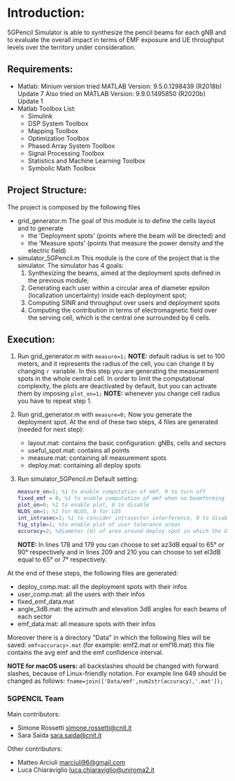 # Introduction:
5GPencil Simulator is able to synthesize the pencil beams for each gNB and to evaluate the overall impact in terms of EMF exposure and UE throughput levels over the territory under consideration.


## Requirements:
- Matlab: 
Minium version tried MATLAB Version: 9.5.0.1298439 (R2018b) Update 7 Also tried on MATLAB Version: 9.9.0.1495850 (R2020b) Update 1
- Matlab Toolbox List:
	* Simulink
	* DSP System Toolbox
	* Mapping Toolbox
	* Optimization Toolbox
	* Phased Array System Toolbox
	* Signal Processing Toolbox
	* Statistics and Machine Learning Toolbox
	* Symbolic Math Toolbox


## Project Structure:
The project is composed by the following files
- grid_generator.m
The goal of this module is to define the cells layout and to generate 
	* the 'Deployment spots' (points where the beam will be directed) and
	* the 'Measure spots' (points that measure the power density and the electric field)
- simulator_5GPencil.m
This module is the core of the project that is the simulator. 
The simulator has 4 goals: 
	1.  Synthesizing the beams, aimed at the deployment spots defined in the previous module; 
	2.  Generating each user within a circular area of diameter epsilon (localization uncertainty) inside each deployment spot;
	3. Computing SINR and throughput over users and deployment spots
	4.  Computing the contribution in terms of electromagnetic field over the serving cell, which is the central one surrounded by 6 cells.


## Execution:
1. Run grid_generator.m with `measure=1;`
**NOTE:**  default radius is set to 100 meters, and it represents the radius of the cell, you can change it by changing `r `variable.
In this step you are generating the measurement spots in the whole central cell. In order to limit the computational complexity, the plots are deactivated by default, but you can activate them by imposing `plot_on=1;`
**NOTE:**   whenever you change cell radius you have to repeat step 1. 
2. Run grid_generator.m with `measure=0;`
Now you generate the deployment spot. 
At the end of these two steps, 4 files are generated (needed for next step):
	-  layout.mat: contains the basic configuration: gNBs, cells and sectors
	-  useful_spot.mat:  contains all points
	-  measure.mat: containing all measurement spots
	-  deploy.mat: containing all deploy spots

3. Run simulator_5GPencil.m
Default setting:
    ``` matlab
    measure_on=1; %1 to enable computation of emf, 0 to turn off
    fixed_emf = 0; %1 to enable computation of emf when no beamforming is used
    plot_on=0; %1 to enable plot, 0 to disable
    NLOS_on=1; %1 for NLOS, 0 for LOS
    int_intrasec=1; %1 to consider intrasector interference, 0 to disable
    fig_style=1; %to enable plot of user tolerance areas
    accuracy=2; %diameter (m) of area around deploy spot in which the UE is deployed
    ```
    **NOTE:**  In lines 178 and 179 you can choose to set az3dB equal to 65° or 90° respectively and in lines 209 and 210 you can choose to set el3dB equal to 65° or 7° respectively.

At the end of these steps, the following files are generated:
- deploy_comp.mat: all the deployment spots with their infos
- user_comp.mat: all the users with their infos
- fixed_emf_data.mat 
- angle_3dB.mat: the azimuth and elevation 3dB angles for each beams of each sector
- emf_data.mat: all measure spots with their infos

Moreover there is a directory "Data" in which the following files will be saved: `emf<accuracy>.mat` (for example: emf2.mat or emf16.mat) this file contains the avg emf and the emf confidence interval.

**NOTE for macOS users:**  all backslashes should be changed with forward slashes, because of Linux-friendly notation. For example line 649 should be changed as follows:
`fname=join(['Data/emf',num2str(accuracy),'.mat']);`


### 5GPENCIL Team

Main contributors:
- Simone Rossetti <simone.rossetti@cnit.it>
- Sara Saida <sara.saida@cnit.it>

Other contributors:
- Matteo Arciuli <marciuli96@gmail.com>
- Luca Chiaraviglio <luca.chiaraviglio@uniroma2.it>

